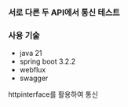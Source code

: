 ### 서로 다른 두 API에서 통신 테스트

### 사용 기술
* java 21
* spring boot 3.2.2
* webflux
* swagger

httpinterface를 활용하여 통신